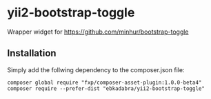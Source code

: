 yii2-bootstrap-toggle
===============


Wrapper widget for https://github.com/minhur/bootstrap-toggle

Installation
------------

Simply add the follwing dependency to the composer.json file:

~~~
composer global require "fxp/composer-asset-plugin:1.0.0-beta4"
composer require --prefer-dist "ebkadabra/yii2-bootstrap-toggle"
~~~
